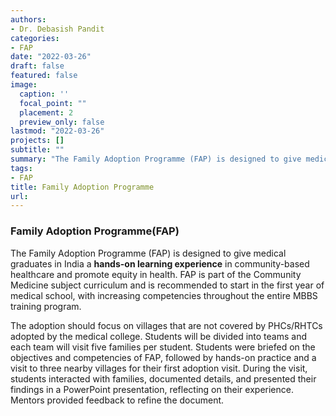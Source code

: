 ```yaml
---
authors:
- Dr. Debasish Pandit
categories:
- FAP
date: "2022-03-26"
draft: false
featured: false
image:
  caption: ''
  focal_point: ""
  placement: 2
  preview_only: false
lastmod: "2022-03-26"
projects: []
subtitle: ""
summary: "The Family Adoption Programme (FAP) is designed to give medical graduates in India a hands-on learning experience in community-based healthcare and promote equity in health"
tags:
- FAP
title: Family Adoption Programme
url: 
---
```


### Family Adoption Programme(FAP)

The Family Adoption Programme (FAP) is designed to give medical graduates in India a **hands-on learning experience** in community-based healthcare and promote equity in health. FAP is part of the Community Medicine subject curriculum and is recommended to start in the first year of medical school, with increasing competencies throughout the entire MBBS training program.

The adoption should focus on villages that are not covered by PHCs/RHTCs adopted by the medical college. Students will be divided into teams and each team will visit five families per student. Students were briefed on the objectives and competencies of FAP, followed by hands-on practice and a visit to three nearby villages for their first adoption visit. During the visit, students interacted with families, documented details, and presented their findings in a PowerPoint presentation, reflecting on their experience. Mentors provided feedback to refine the document.
